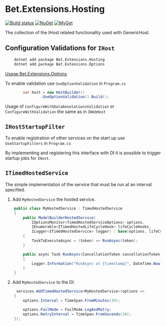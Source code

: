 # Bet.Extensions.Hosting

[![Build status](https://ci.appveyor.com/api/projects/status/fo9rakj7s7uhs3ij?svg=true)](https://ci.appveyor.com/project/kdcllc/bet-aspnetcore)
[![NuGet](https://img.shields.io/nuget/v/Bet.Extensions.Hosting.svg)](https://www.nuget.org/packages?q=Bet.Extensions.Hosting)
[![MyGet](https://img.shields.io/myget/kdcllc/v/Bet.Extensions.Hosting.svg?label=myget)](https://www.myget.org/F/kdcllc/api/v2)

The collection of the IHost related functionality used with GenericHost.

## Configuration Validations for `IHost`

```bash
    dotnet add package Bet.Extensions.Hosting
    dotnet add package Bet.Extensions.Options
```

[Usage Bet.Extensions.Options](../../src/Bet.Extensions.Options/README.md).

To enable validation use `UseOptionValidation` in `Program.cs`

```csharp
        var host = new HostBuilder()
                .UseOptionValidation().Build();
```

Usage of `ConfigureWithDataAnnotationsValidation` or `ConfigureWithValidation` the same as in `IWebHost`

## `IHostStartupFilter`

To enable registration of other services on the start up use `UseStartupFilters` in `Program.cs`

By implementing and registering this interface with DI it is possible to trigger startup jobs for `IHost`.

## `ITimedHostedService`

The simple implementation of the service that must be run at an interval specified.

1. Add `MyHostedService` the hosted service.

```csharp
    public class MyHostedService : TimedHostedService
    {
        public ModelBuilderHostedService(
            IOptionsMonitor<TimedHostedServiceOptions> options,
            IEnumerable<ITimedHostedLifeCycleHook> lifeCycleHooks,
            ILogger<ITimedHostedService> logger) : base(options, lifeCycleHooks, logger)
        {
            TaskToExecuteAsync = (token) => RunAsync(token);
        }

        public async Task RunAsync(CancellationToken cancellationToken)
        {
            Logger.Information("RunAsync at {timestamp}", DateTime.Now);
        }
    }
```

2. Add `MyHostedService` to the DI.

```csharp
     services.AddTimedHostedService<MyHostedService>(options =>
    {
        options.Interval = TimeSpan.FromMinutes(30);

        options.FailMode = FailMode.LogAndRetry;
        options.RetryInterval = TimeSpan.FromSeconds(30);
    });
```
